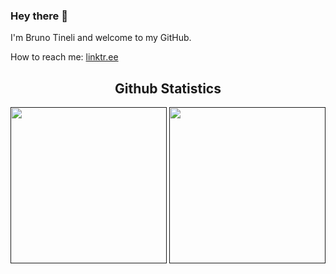 ### Hey there 👋
<!--
**brunotineli/brunotineli** is a ✨ _special_ ✨ repository because its `README.md` (this file) appears on your GitHub profile.
-->

I'm Bruno Tineli and welcome to my GitHub.  
<p>
How to reach me: 
<a href="https://linktr.ee/brunotineli">linktr.ee</a>
<br/>

<h2 align="center">Github Statistics</h2>
<div align="center"> 
  <a href=""><img align="center" src="https://github-readme-stats-sigma-five.vercel.app/api?username=brunotineli&show_icons=true&include_all_commits=true&line_height=40" height=250/></a>
  <a href=""><img align="center" src="https://github-readme-stats.vercel.app/api/top-langs/?username=brunotineli" height=250/></a>
</div>  
